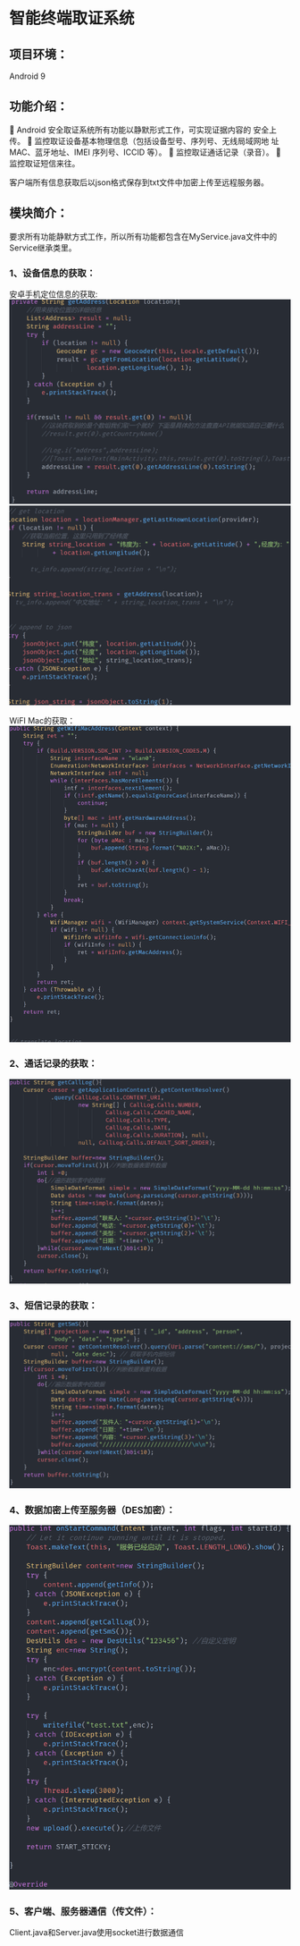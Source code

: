 # 智能终端取证系统

## 项目环境：

Android 9

## 功能介绍：

 Android 安全取证系统所有功能以静默形式工作，可实现证据内容的
安全上传。
 监控取证设备基本物理信息（包括设备型号、序列号、无线局域网地
址MAC、蓝牙地址、IMEI 序列号、ICCID 等）。
 监控取证通话记录（录音）。
 监控取证短信来往。

客户端所有信息获取后以json格式保存到txt文件中加密上传至远程服务器。

## 模块简介：

要求所有功能静默方式工作，所以所有功能都包含在MyService.java文件中的Service继承类里。

### 1、设备信息的获取：

安卓手机定位信息的获取:
![image](https://github.com/zhangchi991022/Android-evidence-obtaining-system/blob/main/image/1.PNG)
![image](https://github.com/zhangchi991022/Android-evidence-obtaining-system/blob/main/image/2.PNG)


WiFI Mac的获取：
![image](https://github.com/zhangchi991022/Android-evidence-obtaining-system/blob/main/image/3.png)


### 2、通话记录的获取：
![image](https://github.com/zhangchi991022/Android-evidence-obtaining-system/blob/main/image/4.PNG)


### 3、短信记录的获取：

![image](https://github.com/zhangchi991022/Android-evidence-obtaining-system/blob/main/image/5.PNG)

### 4、数据加密上传至服务器（DES加密）：
![image](https://github.com/zhangchi991022/Android-evidence-obtaining-system/blob/main/image/6.png)


### 5、客户端、服务器通信（传文件）：

Client.java和Server.java使用socket进行数据通信
